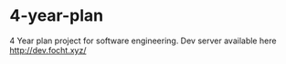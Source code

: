 # 4-year-plan
4 Year plan project for software engineering.
Dev server available here http://dev.focht.xyz/

